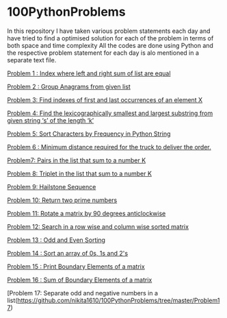 # 100PythonProblems

In this repository I have taken various problem statements each day and have tried to find a optimised solution for each of the problem in terms of both space and time complexity
All the codes are done using Python and the respective problem statement for each day is alo mentioned in a separate text file.


[Problem 1 : Index where left and right sum of list are equal](https://github.com/nikita1610/100PythonProblems/tree/master/Problem01)

[Problem 2 : Group Anagrams from given list](https://github.com/nikita1610/100PythonProblems/tree/master/Problem02)

[Problem 3: Find indexes of first and last occurrences of an element X](https://github.com/nikita1610/100PythonProblems/tree/master/Problem03)

[Problem 4: Find the lexicographically smallest and largest substring from given string ‘s’ of the length ‘k’](https://github.com/nikita1610/100PythonProblems/tree/master/Problem04)

[Problem 5: Sort Characters by Frequency in Python String](https://github.com/nikita1610/100PythonProblems/tree/master/Problem05)

[Problem 6 : Minimum distance required for the truck to deliver the order.](https://github.com/nikita1610/100PythonProblems/tree/master/Problem06)

[Problem7: Pairs in the list that sum to a number K](https://github.com/nikita1610/100PythonProblems/tree/master/Problem07)

[Problem 8: Triplet in the list that sum to a number K](https://github.com/nikita1610/100PythonProblems/tree/master/Problem08)

[Problem 9: Hailstone Sequence](https://github.com/nikita1610/100PythonProblems/tree/master/Problem09)

[Problem 10: Return two prime numbers](https://github.com/nikita1610/100PythonProblems/tree/master/Problem10)

[Problem 11: Rotate a matrix by 90 degrees anticlockwise](https://github.com/nikita1610/100PythonProblems/tree/master/Problem11)

[Problem 12: Search in a row wise and column wise sorted matrix](https://github.com/nikita1610/100PythonProblems/tree/master/Problem12)

[Problem 13 : Odd and Even Sorting](https://github.com/nikita1610/100PythonProblems/tree/master/Problem13)

[Problem 14 : Sort an array of 0s, 1s and 2's](https://github.com/nikita1610/100PythonProblems/tree/master/Problem14)

[Problem 15 : Print Boundary Elements of a matrix](https://github.com/nikita1610/100PythonProblems/tree/master/Problem15)

[Problem 16 : Sum of Boundary Elements of a matrix](https://github.com/nikita1610/100PythonProblems/tree/master/Problem16)

[Problem 17: Separate odd and negative numbers in a list(https://github.com/nikita1610/100PythonProblems/tree/master/Problem17)


